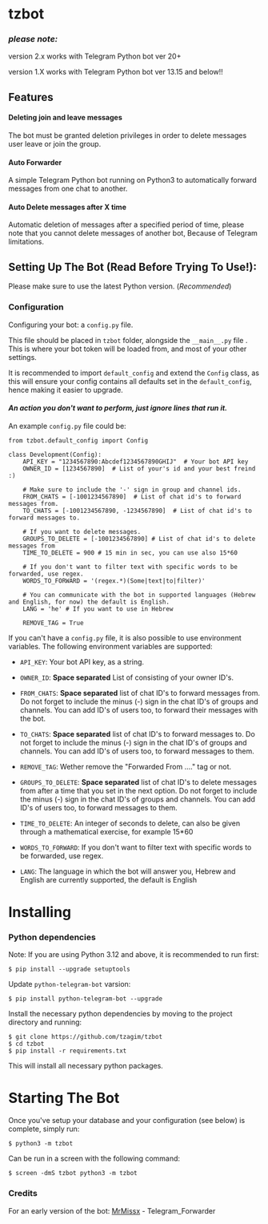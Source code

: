 # tzbot
### *please note:*

version 2.x works with Telegram Python bot ver 20+

version 1.X works with Telegram Python bot ver 13.15 and below!!

## Features
#### Deleting join and leave messages

The bot must be granted deletion privileges in order to delete messages user leave or join the group.

#### Auto Forwarder

A simple Telegram Python bot running on Python3 to automatically forward messages from one chat to another.

#### Auto Delete messages after X time
Automatic deletion of messages after a specified period of time, please note that you cannot delete messages of another bot, Because of Telegram limitations.

## Setting Up The Bot (Read Before Trying To Use!):
Please make sure to use the latest Python version. (*Recommended*)

### Configuration

Configuring your bot: a `config.py` file.

This file should be placed in `tzbot` folder, alongside the `__main__.py` file . 
This is where your bot token will be loaded from, and most of your other settings.

It is recommended to import `default_config` and extend the `Config` class, as this will ensure your config contains all 
defaults set in the `default_config`, hence making it easier to upgrade.

#### *An action you don't want to perform, just ignore lines that run it.*

An example `config.py` file could be:
```
from tzbot.default_config import Config

class Development(Config):
    API_KEY = "1234567890:Abcdef1234567890GHIJ"  # Your bot API key
    OWNER_ID = [1234567890]  # List of your's id and your best freind :)

    # Make sure to include the '-' sign in group and channel ids.
    FROM_CHATS = [-1001234567890]  # List of chat id's to forward messages from.
    TO_CHATS = [-1001234567890, -1234567890]  # List of chat id's to forward messages to.
    
    # If you want to delete messages.
    GROUPS_TO_DELETE = [-1001234567890] # List of chat id's to delete messages from
    TIME_TO_DELETE = 900 # 15 min in sec, you can use also 15*60
    
    # If you don't want to filter text with specific words to be forwarded, use regex.
    WORDS_TO_FORWARD = '(regex.*)(Some|text|to|filter)'
    
    # You can communicate with the bot in supported languages (Hebrew and English, for now) the default is English.
    LANG = 'he' # If you want to use in Hebrew

    REMOVE_TAG = True
```

If you can't have a `config.py` file, it is also possible to use environment variables.
The following environment variables are supported:

 - `API_KEY`: Your bot API key, as a string.
 - `OWNER_ID`:  **Space separated** List of consisting of your owner ID's.

 - `FROM_CHATS`: **Space separated** list of chat ID's to forward messages from. Do not forget to include the 
minus (-) sign in the chat ID's of groups and channels. You can add ID's of users too, to forward their 
messages with the bot.
 - `TO_CHATS`: **Space separated** list of chat ID's to forward messages to. Do not forget to include the 
minus (-) sign in the chat ID's of groups and channels. You can add ID's of users too, to forward messages to them.
 - `REMOVE_TAG`: Wether remove the "Forwarded From ...." tag or not.

 - `GROUPS_TO_DELETE`: **Space separated** list of chat ID's to delete messages from after a time that you set in the next option. 
Do not forget to include the minus (-) sign in the chat ID's of groups and channels. You can add ID's of users too, to forward messages to them.
 - `TIME_TO_DELETE`: An integer of seconds to delete, can also be given through a mathematical exercise, for example 15*60 

 - `WORDS_TO_FORWARD`: If you don't want to filter text with specific words to be forwarded, use regex. 

 - `LANG`: The language in which the bot will answer you, Hebrew and English are currently supported, the default is English


Installing
==========


### Python dependencies
Note: If you are using Python 3.12 and above, it is recommended to run first:

    $ pip install --upgrade setuptools

Update `python-telegram-bot` varsion:

    $ pip install python-telegram-bot --upgrade

Install the necessary python dependencies by moving to the project directory and running:

    $ git clone https://github.com/tzagim/tzbot
    $ cd tzbot
    $ pip install -r requirements.txt


This will install all necessary python packages.

Starting The Bot
==========

Once you've setup your database and your configuration (see below) is complete, simply run:

    $ python3 -m tzbot

Can be run in a screen with the following command:

    $ screen -dmS tzbot python3 -m tzbot

### Credits
For an early version of the bot: [MrMissx](https://github.com/MrMissx) - Telegram_Forwarder
